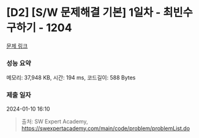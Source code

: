 # [D2] [S/W 문제해결 기본] 1일차 - 최빈수 구하기 - 1204 

[문제 링크](https://swexpertacademy.com/main/code/problem/problemDetail.do?contestProbId=AV13zo1KAAACFAYh) 

### 성능 요약

메모리: 37,948 KB, 시간: 194 ms, 코드길이: 588 Bytes

### 제출 일자

2024-01-10 16:10



> 출처: SW Expert Academy, https://swexpertacademy.com/main/code/problem/problemList.do